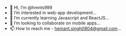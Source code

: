 - 👋 Hi, I’m @hmnts999
- 👀 I’m interested in web-app development...
- 🌱 I’m currently learning Javascript and ReactJS...
- 💞️ I’m looking to collaborate on mobile apps...
- 📫 How to reach me - hemant.singh0804@gmail.com...

<!---
hmnts999/hmnts999 is a ✨ special ✨ repository because its `README.md` (this file) appears on your GitHub profile.
You can click the Preview link to take a look at your changes.
--->

